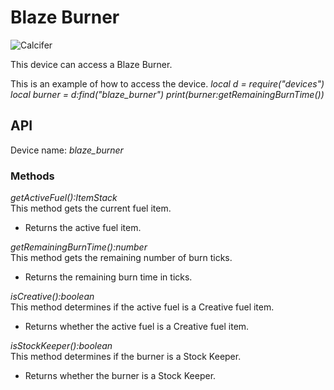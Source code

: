 # Blaze Burner

![Calcifer](block:create:blaze_burner)

This device can access a Blaze Burner.

This is an example of how to access the device.
*local d = require("devices")*
*local burner = d:find("blaze_burner")*
*print(burner:getRemainingBurnTime())*

## API
Device name: *blaze_burner*

### Methods
*getActiveFuel():ItemStack*  
This method gets the current fuel item.
- Returns the active fuel item.

*getRemainingBurnTime():number*  
This method gets the remaining number of burn ticks.
- Returns the remaining burn time in ticks.

*isCreative():boolean*  
This method determines if the active fuel is a Creative fuel item.
- Returns whether the active fuel is a Creative fuel item.

*isStockKeeper():boolean*  
This method determines if the burner is a Stock Keeper.
- Returns whether the burner is a Stock Keeper.
